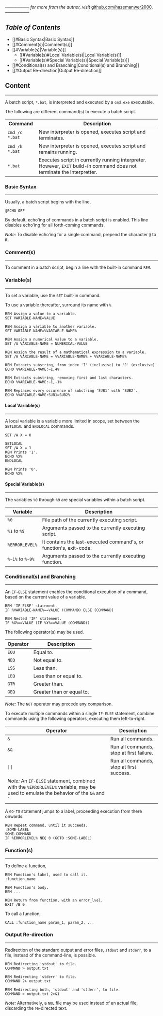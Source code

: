 ──────── *for more from the author, visit* [github.com/hazemanwer2000](https://github.com/hazemanwer2000). ────────
## *Table of Contents*
- [[#Basic Syntax|Basic Syntax]]
- [[#Comment(s)|Comment(s)]]
- [[#Variable(s)|Variable(s)]]
	- [[#Variable(s)#Local Variable(s)|Local Variable(s)]]
	- [[#Variable(s)#Special Variable(s)|Special Variable(s)]]
- [[#Conditional(s) and Branching|Conditional(s) and Branching]]
- [[#Output Re-direction|Output Re-direction]]
## Content
---

A batch script, `*.bat`, is interpreted and executed by a `cmd.exe` executable.

The following are different command(s) to execute a batch script.

| Command        | Description                                                                                                             |
| -------------- | ----------------------------------------------------------------------------------------------------------------------- |
| `cmd /c *.bat` | New interpreter is opened, executes script and terminates.                                                              |
| `cmd /k *.bat` | New interpreter is opened, executes script and remains running.                                                         |
| `*.bat`        | Executes script in currently running interpreter. However, `EXIT` build-in command does not terminate the interpretter. |
### Basic Syntax
---
Usually, a batch script begins with the line,

```
@ECHO OFF
```

By default, echo'ing of commands in a batch script is enabled. This line disables echo'ing for all forth-coming commands.

*Note:* To disable echo'ing for a single command, prepend the character `@` to it.
### Comment(s)
---
To comment in a batch script, begin a line with the built-in command `REM`.
### Variable(s)
---
To set a variable, use the `SET` built-in command.

To use a variable thereafter, surround its name with `%`.

```
REM Assign a value to a variable.
SET VARIABLE-NAME=VALUE

REM Assign a variable to another variable.
SET VARIABLE-NAME=%VARIABLE-NAME%

REM Assign a numerical value to a variable.
SET /A VARIABLE-NAME = NUMERICAL-VALUE

REM Assign the result of a mathematical expression to a variable.
SET /A VARIABLE-NAME = %VARIABLE-NAME% + %VARIABLE-NAME%
```

```
REM Extracts substring, from index 'I' (inclusive) to 'J' (exclusive).
ECHO %VARIABLE-NAME:~1,4%

REM Extracts substring, removing first and last characters.
ECHO %VARIABLE-NAME:~1,-1%

REM Replaces every occurence of substring 'SUB1' with 'SUB2'.
ECHO %VARIABLE-NAME:SUB1=SUB2%
```
#### Local Variable(s)
---
A local variable is a variable more limited in scope, set between the `SETLOCAL` and `ENDLOCAL` commands.

```
SET /A X = 0

SETLOCAL
SET /A X = 1
REM Prints '1'.
ECHO %X%
ENDLOCAL

REM Prints '0'.
ECHO %X%
```
#### Special Variable(s)
---
The variables `%0` through `%9` are special variables within a batch script.

| Variable         | Description                                                        |
| ---------------- | ------------------------------------------------------------------ |
| `%0`             | File path of the currently executing script.                       |
| `%1` to `%9`     | Arguments passed to the currently executing script.                |
| `%ERRORLEVEL%`   | It contains the last-executed command's, or function's, exit-code. |
| `%~1%` to `%~9%` | Arguments passed to the currently executing function.              |
### Conditional(s) and Branching
---
An `IF-ELSE` statement enables the conditional execution of a command, based on the current value of a variable.

```
REM 'IF-ELSE' statement.
IF %VARIABLE-NAME%==VALUE (COMMAND) ELSE (COMMAND)

REM Nested 'IF' statement.
IF %X%==VALUE (IF %Y%==VALUE (COMMAND))
```

The following operator(s) may be used.

| Operator | Description               |
| -------- | ------------------------- |
| `EQU`    | Equal to.                 |
| `NEQ`    | Not equal to.             |
| `LSS`    | Less than.                |
| `LEQ`    | Less than or equal to.    |
| `GTR`    | Greater than.             |
| `GEQ`    | Greater than or equal to. |
*Note:* The `NOT` operator may precede any comparison.

To execute multiple commands within a single `IF-ELSE` statement, combine commands using the following operators, executing them left-to-right.

| Operator | Description                              |
| -------- | ---------------------------------------- |
| `&`      | Run all commands.                        |
| `&&`     | Run all commands, stop at first failure. |
| `\|\|`   | Run all commands, stop at first success. |
*Note:* An `IF-ELSE` statement, combined with the `%ERRORLEVEL%` variable, may be used to emulate the behavior of the `&&` and `||` operator(s).

A `GO-TO` statement jumps to a label, proceeding execution from there onwards.

```
REM Repeat command, until it succeeds.
:SOME-LABEL
SOME-COMMAND
IF %ERRORLEVEL% NEQ 0 (GOTO :SOME-LABEL)
```
### Function(s)
---
To define a function,

```
REM Function's label, used to call it.
:function_name 

REM Function's body.
REM ...

REM Return from function, with an error_lvel.
EXIT /B 0
```

To call a function,

```
CALL :function_name param_1, param_2, ...
```
### Output Re-direction
---
Redirection of the standard output and error files, `stdout` and `stderr`, to a file, instead of the command-line, is possible.

```
REM Redirecting 'stdout' to file.
COMMAND > output.txt

REM Redirecting 'stderr' to file.
COMMAND 2> output.txt

REM Redirecting both, 'stdout' and 'stderr', to file.
COMMAND > output.txt 2>&1
```

*Note:* Alternatively, a `NUL` file may be used instead of an actual file, discarding the re-directed text.